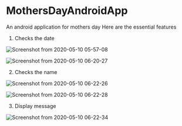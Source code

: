 # MothersDayAndroidApp
An android application for mothers day
Here are the essential features
1. Checks the date


![Screenshot from 2020-05-10 05-57-08](https://user-images.githubusercontent.com/43177180/81498601-1b067300-9283-11ea-93bf-5f355088684c.png)

![Screenshot from 2020-05-10 06-20-27](https://user-images.githubusercontent.com/43177180/81499118-62dac980-9286-11ea-835a-be24227bfcf6.png)


2. Checks the name


![Screenshot from 2020-05-10 06-22-26](https://user-images.githubusercontent.com/43177180/81499163-ae8d7300-9286-11ea-99d8-e8e3bb615eff.png)

![Screenshot from 2020-05-10 06-22-28](https://user-images.githubusercontent.com/43177180/81499166-b2b99080-9286-11ea-937d-d8a80e960df5.png)

3. Display message


![Screenshot from 2020-05-10 06-22-34](https://user-images.githubusercontent.com/43177180/81499168-b4835400-9286-11ea-8ff1-a3f643b549c0.png)


